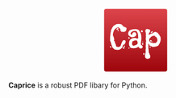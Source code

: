 <p align="center">
  <img src="https://raw.githubusercontent.com/orklann/caprice/main/resources/caprice_logo.png?token=ABJ42STA3DUQKMBIKLSWRXLAVUNGQ" width=128 height=128 />
</p>

**Caprice** is a robust PDF libary for Python.
